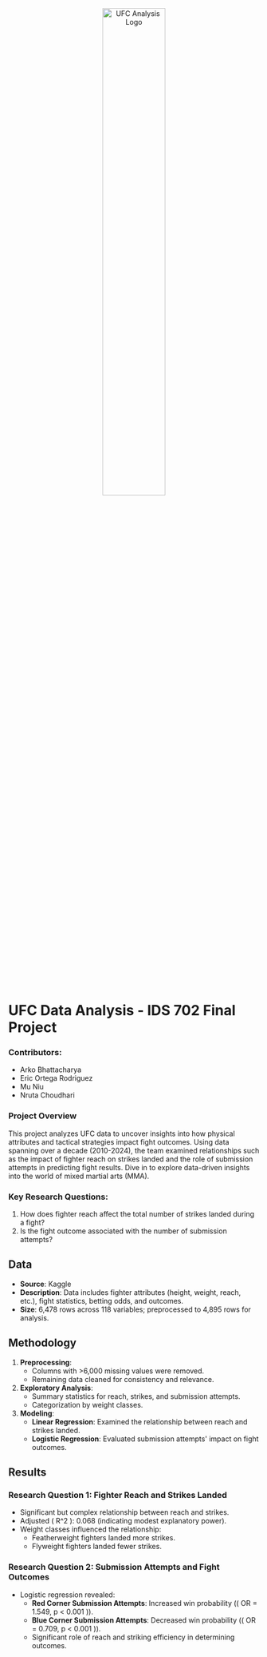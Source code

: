 <div align="center">
  <img src="https://github.com/user-attachments/assets/294ffa26-161d-4deb-bc8a-df7948146efb" alt="UFC Analysis Logo" style="width:50%; height:auto;">
</div>


# UFC Data Analysis - IDS 702 Final Project

### Contributors:
- Arko Bhattacharya
- Eric Ortega Rodriguez
- Mu Niu
- Nruta Choudhari

### Project Overview

This project analyzes UFC data to uncover insights into how physical attributes and tactical strategies impact fight outcomes. Using data spanning over a decade (2010-2024), the team examined relationships such as the impact of fighter reach on strikes landed and the role of submission attempts in predicting fight results. Dive in to explore data-driven insights into the world of mixed martial arts (MMA).


### Key Research Questions:
1. How does fighter reach affect the total number of strikes landed during a fight?
2. Is the fight outcome associated with the number of submission attempts?

## Data

- **Source**: Kaggle
- **Description**: Data includes fighter attributes (height, weight, reach, etc.), fight statistics, betting odds, and outcomes.
- **Size**: 6,478 rows across 118 variables; preprocessed to 4,895 rows for analysis.

## Methodology

1. **Preprocessing**:
   - Columns with >6,000 missing values were removed.
   - Remaining data cleaned for consistency and relevance.
2. **Exploratory Analysis**:
   - Summary statistics for reach, strikes, and submission attempts.
   - Categorization by weight classes.
3. **Modeling**:
   - **Linear Regression**: Examined the relationship between reach and strikes landed.
   - **Logistic Regression**: Evaluated submission attempts' impact on fight outcomes.

## Results

### Research Question 1: Fighter Reach and Strikes Landed
- Significant but complex relationship between reach and strikes.
- Adjusted \( R^2 \): 0.068 (indicating modest explanatory power).
- Weight classes influenced the relationship:
  - Featherweight fighters landed more strikes.
  - Flyweight fighters landed fewer strikes.

### Research Question 2: Submission Attempts and Fight Outcomes
- Logistic regression revealed:
  - **Red Corner Submission Attempts**: Increased win probability (\( OR = 1.549, p < 0.001 \)).
  - **Blue Corner Submission Attempts**: Decreased win probability (\( OR = 0.709, p < 0.001 \)).
  - Significant role of reach and striking efficiency in determining outcomes.


